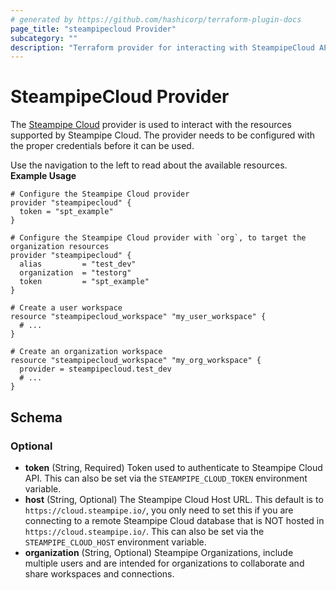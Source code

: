 ```yaml
---
# generated by https://github.com/hashicorp/terraform-plugin-docs
page_title: "steampipecloud Provider"
subcategory: ""
description: "Terraform provider for interacting with SteampipeCloud API."
---
```


# SteampipeCloud Provider

<!-- Steampipe Cloud provides a hosted platform for Steampipe, simplifying setup and operation, accelerating integration, and providing solutions for collaborating and sharing insights. -->

The [Steampipe Cloud](https://cloud.steampipe.io/) provider is used to interact with the resources supported by Steampipe Cloud.
The provider needs to be configured with the proper credentials before it can
be used.

Use the navigation to the left to read about the available resources.
**Example Usage**

```hcl
# Configure the Steampipe Cloud provider
provider "steampipecloud" {
  token = "spt_example"
}

# Configure the Steampipe Cloud provider with `org`, to target the organization resources
provider "steampipecloud" {
  alias         = "test_dev"
  organization  = "testorg"
  token         = "spt_example"
}

# Create a user workspace
resource "steampipecloud_workspace" "my_user_workspace" {
  # ...
}

# Create an organization workspace
resource "steampipecloud_workspace" "my_org_workspace" {
  provider = steampipecloud.test_dev
  # ...
}
```

## Schema

### Optional

- **token** (String, Required) Token used to authenticate to Steampipe Cloud API. This can also be set via the `STEAMPIPE_CLOUD_TOKEN` environment variable.
- **host** (String, Optional) The Steampipe Cloud Host URL. This default is to `https://cloud.steampipe.io/`, you only need to set this if you are connecting to a remote Steampipe Cloud database that is NOT hosted in `https://cloud.steampipe.io/`. This can also be set via the `STEAMPIPE_CLOUD_HOST` environment variable.
- **organization** (String, Optional) Steampipe Organizations, include multiple users and are intended for organizations to collaborate and share workspaces and connections.
